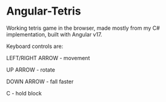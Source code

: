 # Angular-Tetris

Working tetris game in the browser, made mostly from my C# implementation, built with Angular v17.

Keyboard controls are:

LEFT/RIGHT ARROW - movement

UP ARROW - rotate

DOWN ARROW - fall faster

C - hold block 


